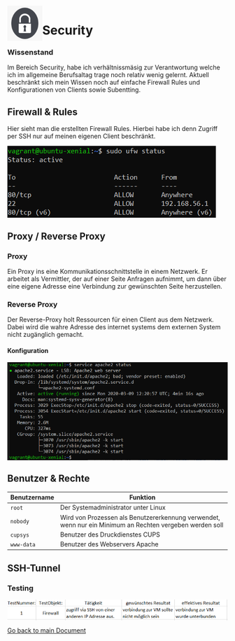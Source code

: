 <img align="left" width="80" height="80" src="./img/../../img/sec-logo.png" alt="Security">

# Security

### Wissenstand
Im Bereich Security, habe ich verhältnissmäsig zur Verantwortung welche ich im allgemeine Berufsaltag trage noch relativ wenig gelernt. Aktuell beschränkt sich mein Wissen noch auf einfache Firewall Rules und Konfigurationen von Clients sowie Subentting.

## Firewall & Rules
Hier sieht man die erstellten Firewall Rules. Hierbei habe ich denn Zugriff per SSH nur auf meinen eigenen Client beschränkt.


<img align="center" width="" height="" src="./img/../../img/ufw_rules.PNG" alt="Firewall Rules">

## Proxy / Reverse Proxy

### Proxy
Ein Proxy ins eine Kommunikationsschnittstelle in einem Netzwerk. Er arbeitet als Vermittler, der auf einer Seite Anfragen aufnimmt, um dann über eine eigene Adresse eine Verbindung zur gewünschten Seite herzustellen.

### Reverse Proxy
Der Reverse-Proxy holt Ressourcen für einen Client aus dem Netzwerk. Dabei wird die wahre Adresse des internet systems dem externen System nicht zugänglich gemacht.

#### Konfiguration 
<img align="center" width="" height="" src="./img/../../img/apache2_status.PNG" alt="apache2_status">

## Benutzer & Rechte

| Benutzername  | Funktion                                             |
| ------------- | ---------------------------------------------------- | 
| `root`        | Der Systemadministrator unter Linux                  |
| `nobody`      | Wird von Prozessen als Benutzererkennung verwendet, wenn nur ein Minimum an Rechten vergeben werden soll  |
| `cupsys`      | Benutzer des Druckdienstes CUPS                      |
| `www-data`    | Benutzer des Webservers Apache                       |

## SSH-Tunnel

### Testing
<img align="center" width="" height="" src="./img/../../img/testprot.PNG" alt="Testprotokol">

[Go back to main Document](https://github.com/Daddey69/Modul_300/blob/master/README.md)
